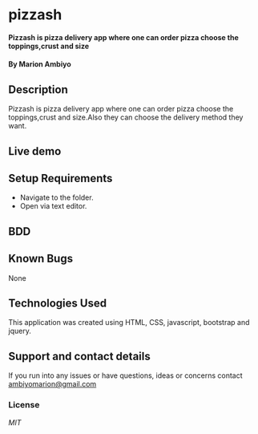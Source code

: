 # pizzash
#### Pizzash is pizza delivery app where one can order pizza choose the toppings,crust and size
#### By **Marion  Ambiyo**
## Description
Pizzash is pizza delivery app where one can order pizza choose the toppings,crust and size.Also they can choose the delivery method they want.
## Live demo

## Setup Requirements

* Navigate to the folder.
* Open via text editor.
## BDD

## Known Bugs
None
## Technologies Used
This application was created using HTML, CSS, javascript, bootstrap and jquery.
## Support and contact details
If you run into any issues or have questions, ideas or concerns contact ambiyomarion@gmail.com
### License
*MIT*
